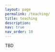 ```yaml
---
layout: page
permalink: /teaching/
title: teaching
description:
nav: true
nav_order: 10
---
```


TBD

<!-- For now, this page is assumed to be a static description of your courses. You can convert it to a collection similar to `_projects/` so that you can have a dedicated page for each course.

Organize your courses by years, topics, or universities, however you like! -->
